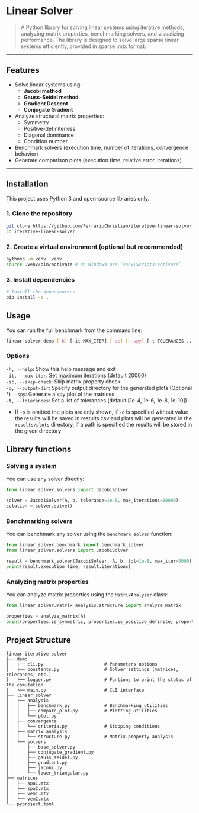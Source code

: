 # Linear Solver

> A Python library for solving linear systems using iterative methods, analyzing matrix properties, benchmarking solvers, and visualizing performance.  The library is designed to solve large sparse linear systems efficiently, provided in sparse .mtx format.

---

## Features

- Solve linear systems using:
  - **Jacobi method**
  - **Gauss-Seidel method**
  - **Gradient Descent**
  - **Conjugate Gradient**
- Analyze structural matrix properties:
  - Symmetry
  - Positive-definiteness
  - Diagonal dominance
  - Condition number
- Benchmark solvers (execution time, number of iterations, convergence behavior)
- Generate comparison plots (execution time, relative error, iterations)

---

## Installation

This project uses Python 3 and open-source libraries only.

### 1. Clone the repository
```bash
git clone https://github.com/FerrarioChristian/iterative-linear-solver.git
cd iterative-linear-solver
```

### 2. Create a virtual environment (optional but recommended)
```bash
python3 -m venv .venv
source .venv/bin/activate # On Windows use `venv\Scripts\activate`
```

### 3. Install dependencies
```bash
# Install the dependencies
pip install -e .
```

## Usage
You can run the full benchmark from the command line:
```bash
linear-solver-demo [-h] [-it MAX_ITER] [-sc] [--spy] [-t TOLERANCES ...]

```

### Options
`-h, --help`: Show this help message and exit  
`-it, --max-iter`: Set maximum iterations (default 20000)  
`-sc, --skip-check`: Skip matrix property check  
`-o, --output-dir`: Specify output directory for the generated plots (Optional *)
`--spy`: Generate a spy plot of the matrices  
`-t, --tolerances`: Set a list of tolerances (default [1e-4, 1e-6, 1e-8, 1e-10])  

* If `-o` is omitted the plots are only shown, if `-o` is specified without value the results will be saved in restults.csv and plots will be generated in the `results/plots` directory, if a path is specified the results will be stored in the given directory

## Library functions

### Solving a system
You can use any solver directly:
```python
from linear_solver.solvers import JacobiSolver

solver = JacobiSolver(A, b, tolerance=1e-6, max_iterations=10000)
solution = solver.solve()
```

### Benchmarking solvers
You can benchmark any solver using the `benchmark_solver` function:
```python
from linear_solver.benchmark import benchmark_solver
from linear_solver.solvers import JacobiSolver

result = benchmark_solver(JacobiSolver, A, b, tol=1e-8, max_iter=5000)
print(result.execution_time, result.iterations)
```

### Analyzing matrix properties
You can analyze matrix properties using the `MatrixAnalyzer` class:
```python
from linear_solver.matrix_analysis.structure import analyze_matrix

properties = analyze_matrix(A)
print(properties.is_symmetric, properties.is_positive_definite, properties.is_diagonally_dominant)
```


## Project Structure
``````
linear-iterative-solver
├── demo
│   ├── cli.py                       # Parameters options
│   ├── constants.py                 # Solver settings (matrices, tolerances, etc.)
│   ├── logger.py                    # Funtions to print the status of the comutation
│   └── main.py                      # CLI interface
├── linear_solver
│   ├── analysis
│   │   ├── benchmark.py             # Benchmarking utilities  
│   │   ├── compare_plot.py          # Plotting utilities
│   │   └── plot.py
│   ├── convergence
│   │   └── criteria.py              # Stopping conditions  
│   ├── matrix_analysis
│   │   └── structure.py             # Matrix property analysis
│   └── solvers
│       ├── base_solver.py
│       ├── conjugate_gradient.py
│       ├── gauss_seidel.py
│       ├── gradient.py
│       ├── jacobi.py
│       └── lower_triangular.py
├── matrices
│   ├── spa1.mtx
│   ├── spa2.mtx
│   ├── vem1.mtx
│   └── vem2.mtx
└── pyproject.toml
